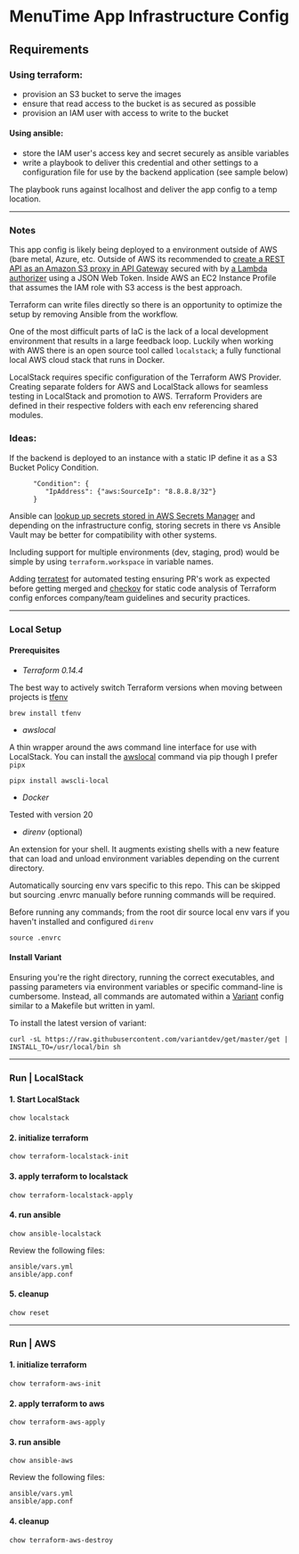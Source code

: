 # MenuTime App Infrastructure Config

## **Requirements**

### Using terraform:

- provision an S3 bucket to serve the images
- ensure that read access to the bucket is as secured as possible
- provision an IAM user with access to write to the bucket

#### Using ansible:

- store the IAM user's access key and secret securely as ansible variables
- write a playbook to deliver this credential and other settings to a configuration file for use by the backend application (see sample below)

The playbook runs against localhost and deliver the app config to a temp location.

---

### **Notes**

This app config is likely being deployed to a environment outside of AWS (bare metal, Azure, etc.
Outside of AWS its recommended to [create a REST API as an Amazon S3 proxy in API Gateway](https://docs.aws.amazon.com/apigateway/latest/developerguide/integrating-api-with-aws-services-s3.html) secured with by [a Lambda authorizer](https://docs.aws.amazon.com/apigateway/latest/developerguide/apigateway-use-lambda-authorizer.html) using a JSON Web Token. Inside AWS an EC2 Instance Profile that assumes the IAM role with S3 access is the best approach.

Terraform can write files directly so there is an opportunity to optimize the setup by removing Ansible from the workflow.

One of the most difficult parts of IaC is the lack of a local development environment that results in a large feedback loop. Luckily when working with AWS there is an open source tool called `localstack`; a fully functional local AWS cloud stack that runs in Docker.

LocalStack requires specific configuration of the Terraform AWS Provider. Creating separate folders for AWS and LocalStack allows for seamless testing in LocalStack and promotion to AWS. Terraform Providers are defined in their respective folders with each env referencing shared modules.

### **Ideas:**

If the backend is deployed to an instance with a static IP define it as a S3 Bucket Policy Condition.

```
      "Condition": {
         "IpAddress": {"aws:SourceIp": "8.8.8.8/32"}
      }
```

Ansible can [lookup up secrets stored in AWS Secrets Manager](https://docs.ansible.com/ansible/latest/collections/amazon/aws/aws_secret_lookup.html) and depending on the infrastructure config, storing secrets in there vs Ansible Vault may be better for compatibility with other systems.

Including support for multiple environments (dev, staging, prod) would be simple by using `terraform.workspace` in variable names.

Adding [terratest](https://terratest.gruntwork.io/) for automated testing ensuring PR's work as expected before getting merged and [checkov](https://www.checkov.io/) for static code analysis of Terraform config enforces company/team guidelines and security practices.

---

### **Local Setup**

#### **Prerequisites**

- _Terraform 0.14.4_

The best way to actively switch Terraform versions when moving between projects is [tfenv](https://github.com/tfutils/tfenv)

```
brew install tfenv
```

- _awslocal_

A thin wrapper around the aws command line interface for use with LocalStack. You can install the [awslocal](https://github.com/localstack/awscli-local) command via pip though I prefer `pipx`

```
pipx install awscli-local
```

- _Docker_

Tested with version 20

- _direnv_ (optional)

An extension for your shell. It augments existing shells with a new feature that can load and unload environment variables depending on the current directory.

Automatically sourcing env vars specific to this repo. This can be skipped but sourcing .envrc manually before running commands will be required.

Before running any commands; from the root dir source local env vars if you haven't installed and configured `direnv`

```
source .envrc
```

#### **Install Variant**

Ensuring you're the right directory, running the correct executables, and passing parameters via environment variables or specific command-line is cumbersome. Instead, all commands are automated within a [Variant](https://github.com/mumoshu/variant/) config similar to a Makefile but written in yaml.

To install the latest version of variant:

```
curl -sL https://raw.githubusercontent.com/variantdev/get/master/get | INSTALL_TO=/usr/local/bin sh
```

---

### **Run | LocalStack**

#### **1. Start LocalStack**

```
chow localstack
```

#### **2. initialize terraform**

```
chow terraform-localstack-init
```

#### **3. apply terraform to localstack**

```
chow terraform-localstack-apply
```

#### **4. run ansible**

```
chow ansible-localstack
```

Review the following files:

```
ansible/vars.yml
ansible/app.conf
```

#### **5. cleanup**

```
chow reset
```

---

### **Run | AWS**

#### **1. initialize terraform**

```
chow terraform-aws-init
```

#### **2. apply terraform to aws**

```
chow terraform-aws-apply
```

#### **3. run ansible**

```
chow ansible-aws
```

Review the following files:

```
ansible/vars.yml
ansible/app.conf
```

#### **4. cleanup**

```
chow terraform-aws-destroy
```
